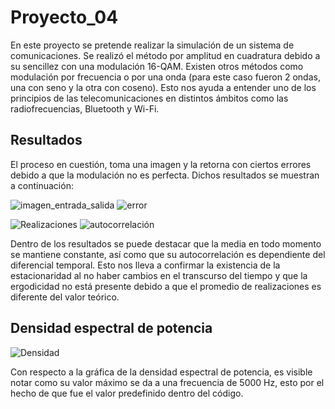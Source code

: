 
# Proyecto_04
En este proyecto se pretende realizar la simulación de un sistema de comunicaciones. Se realizó el método por amplitud en cuadratura debido a su sencillez con una modulación 16-QAM. Existen otros métodos como modulación por frecuencia o por una onda (para este caso fueron 2 ondas, una con seno y la otra con coseno). Esto nos ayuda a entender uno de los principios de las telecomunicaciones en distintos ámbitos  como las radiofrecuencias, Bluetooth y Wi-Fi.


## Resultados

El proceso en cuestión, toma una imagen y la retorna con ciertos errores debido a que la modulación no es perfecta. Dichos resultados se muestran a continuación:

![imagen_entrada_salida](https://user-images.githubusercontent.com/85918010/125579122-9b8ccfed-2b6b-42c3-9c64-d0198d667edf.png)
![error](https://user-images.githubusercontent.com/85918010/125579174-60c4e015-99d1-4adf-aba0-d07168aa3847.png)

![Realizaciones](https://user-images.githubusercontent.com/85918010/125579247-956a423c-92d6-469d-b9d7-2fb3e4b58935.png)
![autocorrelación](https://user-images.githubusercontent.com/85918010/125579207-9debdeda-a216-48ce-96c4-b291f3349139.png)

Dentro de los resultados se puede destacar que la media en todo momento se mantiene constante, así como que su autocorrelación es dependiente del diferencial temporal. Esto nos lleva a confirmar la existencia de la estacionaridad al no haber cambios en el transcurso del tiempo y que la ergodicidad no está presente debido a que el promedio de realizaciones es diferente del valor teórico.

## Densidad espectral de potencia

![Densidad](https://user-images.githubusercontent.com/85918010/125578488-dd9e811e-d3a2-409a-9e83-29eb9dc134ba.png)

Con respecto a la gráfica de la densidad espectral de potencia, es visible notar como su valor máximo se da a una frecuencia de 5000 Hz, esto por el hecho de que fue el valor predefinido dentro del código.
